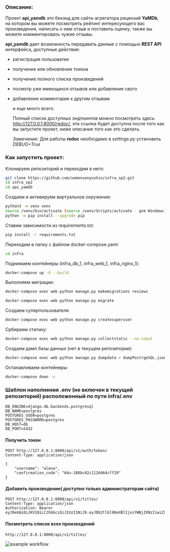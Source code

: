 ### Описание:

Проект **api_yamdb** это бекэнд для сайта-агрегатора рецензий **YaMDb**, на котором вы можете посмотреть рейтинг интересующего вас произведения, написать о нем отзыв и поставить оценку, также вы можете комментировать чужие отзывы. 

 **api_yamdb** дает возможность передавать данные с помощью **REST API** интерфейса, доступные действия:

- регистрация пользоватея

- получение или обновление токена

- получение полного списка произведений

- посмотр уже имеющихся отзывов или добавление свого

- добавление комментария к другим отзывам

  и еще много всего.

  Полный список доступных эндпоинтов можно посмотреть здесь http://127.0.0.1:8000/redoc/, эта ссылка будет доступна после того как вы запустите проект, ниже описание того как это сделать. 

  *Замечание:* Для работы **redoc** необходимо в *settings.py* установить *DEBUG=True*

### Как запустить проект:

Клонируем репозиторий и переходим в него:
```bash
git clone https://github.com/semenvanyushin/infra_sp2.git
cd infra_sp2
cd api_yamdb
```

Создаем и активируем виртуальное окружение:
```bash
python3 -m venv venv
source /venv/bin/activate (source /venv/Scripts/activate - для Windows)
python -m pip install --upgrade pip
```

Ставим зависимости из requirements.txt:
```bash
pip install -r requirements.txt
```

Переходим в папку с файлом docker-compose.yaml:
```bash
cd infra
```

Поднимаем контейнеры (infra_db_1, infra_web_1, infra_nginx_1):
```bash
docker-compose up -d --build
```

Выполняем миграции:
```bash
docker-compose exec web python manage.py makemigrations reviews
```
```bash
docker-compose exec web python manage.py migrate
```

Создаем суперпользователя:
```bash
docker-compose exec web python manage.py createsuperuser
```

Србираем статику:
```bash
docker-compose exec web python manage.py collectstatic --no-input
```

Создаем дамп базы данных (нет в текущем репозитории):
```bash
docker-compose exec web python manage.py dumpdata > dumpPostrgeSQL.json
```

Останавливаем контейнеры:
```bash
docker-compose down -v
```

### Шаблон наполнения .env (не включен в текущий репозиторий) расположенный по пути infra/.env
```
DB_ENGINE=django.db.backends.postgresql
DB_NAME=postgres
POSTGRES_USER=postgres
POSTGRES_PASSWORD=postgres
DB_HOST=db
DB_PORT=5432
```

#### Получить токен

```
POST http://127.0.0.1:8000/api/v1/auth/token/
Content-Type: application/json

{
    "username": "alena",
    "confirmation_code": "64u-188bc42c1126464cff29"
}
```

#### Добавить произведение( доступно только администраторам сайта)

```
POST http://127.0.0.1:8000/api/v1/titles/
Content-Type: application/json
Authorization: Bearer eyJ0eXAiOiJKV1QiLCJhbGciOiJIUzI1NiJ9.eyJ0b2tlbl90eXBlIjoiYWNjZXNzIiwiZXhwIjoxNjY1NDk1NjUxLCJpYXQiOjE2NjU0MDkyNTEsImp0aSI6IjkzMDI4Y2U2Yzc4MzQ4ZmRiMGQzYjAzMzdhOGU1NDhkIiwidXNlcl9pZCI6Mn0.Csq5sVXLhJTbYsZNdU7g5r2bRhsLXwtKchNUAmyi6uE
```

#### Посмотреть список всех произведений

```
http://127.0.0.1:8000/api/v1/titles/ 
```
![example workflow](https://github.com/semenvanyushin/yamdb_final/actions/workflows/yamdb_workflow.yml/badge.svg)
